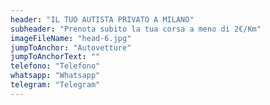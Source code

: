 ```yaml
---
header: "IL TUO AUTISTA PRIVATO A MILANO"
subheader: "Prenota subito la tua corsa a meno di 2€/Km"
imageFileName: "head-6.jpg"
jumpToAnchor: "Autovetture"
jumpToAnchorText: ""
telefono: "Telefono"
whatsapp: "Whatsapp"
telegram: "Telegram"
---
```

